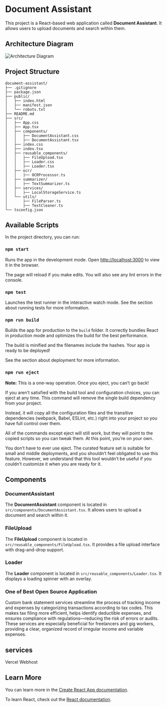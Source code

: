 # Document Assistant

This project is a React-based web application called **Document Assistant**. It allows users to upload documents and search within them.

## Architecture Diagram

![Architecture Diagram](https://github.com/jeevan356/PDAI_FossHack2025/blob/main/architecture.png?raw=true)

## Project Structure
```
document-assistant/
├── .gitignore
├── package.json
├── public/
│   ├── index.html
│   ├── manifest.json
│   └── robots.txt
├── README.md
├── src/
│   ├── App.css
│   ├── App.tsx
│   ├── components/
│   │   ├── DocumentAssistant.css
│   │   ├── DocumentAssistant.tsx
│   ├── index.css
│   ├── index.tsx
│   ├── reusable_components/
│   │   ├── FileUpload.tsx
│   │   ├── Loader.css
│   │   ├── Loader.tsx
│   ├── ocr/
│   │   ├── OCRProcessor.ts
│   ├── summarizer/
│   │   ├── TextSummarizer.ts
│   ├── services/
│   │   ├── LocalStorageService.ts
│   └── utils/
│       ├── FileParser.ts
│       ├── TextCleaner.ts
└── tsconfig.json
```

## Available Scripts
In the project directory, you can run:

### `npm start`
Runs the app in the development mode. Open [http://localhost:3000](http://localhost:3000) to view it in the browser.

The page will reload if you make edits. You will also see any lint errors in the console.

### `npm test`
Launches the test runner in the interactive watch mode. See the section about running tests for more information.

### `npm run build`
Builds the app for production to the `build` folder. It correctly bundles React in production mode and optimizes the build for the best performance.

The build is minified and the filenames include the hashes. Your app is ready to be deployed!

See the section about deployment for more information.

### `npm run eject`
**Note:** This is a one-way operation. Once you eject, you can’t go back!

If you aren’t satisfied with the build tool and configuration choices, you can eject at any time. This command will remove the single build dependency from your project.

Instead, it will copy all the configuration files and the transitive dependencies (webpack, Babel, ESLint, etc.) right into your project so you have full control over them.

All of the commands except eject will still work, but they will point to the copied scripts so you can tweak them. At this point, you’re on your own.

You don’t have to ever use eject. The curated feature set is suitable for small and middle deployments, and you shouldn’t feel obligated to use this feature. However, we understand that this tool wouldn’t be useful if you couldn’t customize it when you are ready for it.

## Components

### DocumentAssistant
The **DocumentAssistant** component is located in `src/components/DocumentAssistant.tsx`. It allows users to upload a document and search within it.

### FileUpload
The **FileUpload** component is located in `src/reusable_components/FileUpload.tsx`. It provides a file upload interface with drag-and-drop support.

### Loader
The **Loader** component is located in `src/reusable_components/Loader.tsx`. It displays a loading spinner with an overlay.

### One of Best Open Source Application
Custom bank statement services streamline the process of tracking income and expenses by categorizing transactions according to tax codes. This makes tax filing more efficient, helps identify deductible expenses, and ensures compliance with regulations—reducing the risk of errors or audits. These services are especially beneficial for freelancers and gig workers, providing a clear, organized record of irregular income and variable expenses.

## services
Vercel Webhost

## Learn More
You can learn more in the [Create React App documentation](https://create-react-app.dev/).

To learn React, check out the [React documentation](https://reactjs.org/).


